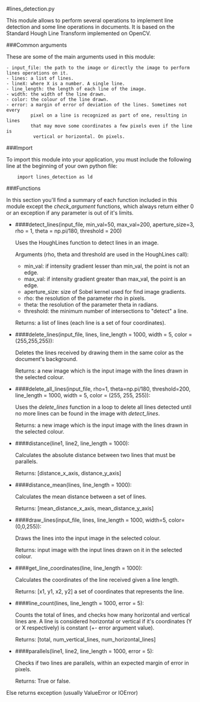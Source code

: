 #lines_detection.py

This module allows to perform several operations to implement line detection and
some line operations in documents.
It is based on the Standard Hough Line Transform implemented on OpenCV.


###Common arguments

These are some of the main arguments used in this module:

    - input_file: the path to the image or directly the image to perform lines operations on it.
    - lines: a list of lines.
    - lineX: where X is a number. A single line.
    - line_length: the length of each line of the image.
    - width: the width of the line drawn.
    - color: the colour of the line drawn.
    - error: a margin of error of deviation of the lines. Sometimes not every
             pixel on a line is recognized as part of one, resulting in lines
             that may move some coordinates a few pixels even if the line is
              vertical or horizontal. On pixels.
         
           
###Import
              
To import this module into your application, you must include the following 
line at the beginning of your own python file:

        import lines_detection as ld

              
###Functions

In this section you'll find a summary of each function included in this module 
except the *check_argument* functions, which always return either 0 or an 
exception if any parameter is out of it's limits.


- ####detect_lines(input_file, min_val=50, max_val=200, aperture_size=3, rho = 1, theta = np.pi/180, threshold = 200)

    Uses the HoughLines function to detect lines in an image.

    Arguments (rho, theta and threshold are used in the HoughLines call):

    - min_val: if intensity gradient lesser than min_val, the point is not an edge.
    - max_val: if intensity gradient greater than max_val, the point is an edge.
    - aperture_size: size of Sobel kernel used for find image gradients.
    - rho: the resolution of the parameter rho in pixels.
    - theta: the resolution of the parameter theta in radians.
    - threshold: the minimum number of intersections to "detect" a line.
    
    Returns: a list of lines (each line is a set of four coordinates).


- ####delete_lines(input_file, lines, line_length = 1000, width = 5, color = (255,255,255)):

    Deletes the lines received by drawing them in the same color as the document's
background.
    
    Returns: a new image which is the input image with the lines drawn in the selected 
    colour.

    
- ####delete_all_lines(input_file, rho=1, theta=np.pi/180, threshold=200, line_length = 1000, width = 5, color = (255, 255, 255)):

    Uses the *delete_lines* function in a loop to delete all lines detected until no
more lines can be found in the image with *detect_lines*. 

    Returns: a new image which is the input image with the lines drawn in the selected 
    colour.


- ####distance(line1, line2, line_length = 1000):

    Calculates the absolute distance between two lines that must be parallels.

    Returns: [distance_x_axis, distance_y_axis]

    
- ####distance_mean(lines, line_length = 1000):

    Calculates the mean distance between a set of lines.

    Returns: [mean_distance_x_axis, mean_distance_y_axis]


- ####draw_lines(input_file, lines, line_length = 1000, width=5, color=(0,0,255)):

    Draws the lines into the input image in the selected colour.
    
    Returns: input image with the input lines drawn on it in the selected colour.
    

- ####get_line_coordinates(line, line_length = 1000):

    Calculates the coordinates of the line received given a line length.
    
    Returns: [x1, y1, x2, y2] a set of coordinates that represents the line.
   
    
- ####line_count(lines, line_length = 1000, error = 5):

    Counts the total of lines, and checks how many horizontal and vertical lines are.
A line is considered horizontal or vertical if it's coordinates (Y or X 
respectively) is constant (+- error argument value).
    
    Returns: [total, num_vertical_lines, num_horizontal_lines]


- ####parallels(line1, line2, line_length = 1000, error = 5):

    Checks if two lines are parallels, within an expected margin of error in pixels.

    Returns: True or false.

Else returns exception (usually ValueError or IOError)